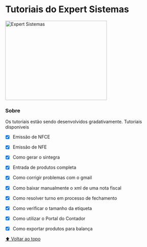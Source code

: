 
# Tutoriais do Expert Sistemas

<!---Esses são exemplos. Veja https://shields.io para outras pessoas ou para personalizar este conjunto de escudos. Você pode querer incluir dependências, status do projeto e informações de licença aqui--->

<img  width="320" height="250" src="https://scontent.fudi1-2.fna.fbcdn.net/v/t1.6435-9/106464155_3090514324378093_5593894900557816209_n.png?_nc_cat=107&ccb=1-5&_nc_sid=09cbfe&_nc_eui2=AeGXH2_GXqCk24c1BdewrXf9mhJKu3jkh5iaEkq7eOSHmLEzf2hu1zTAE8j-98FYJ0uPjXvQCc3QLpDtTRKlBUVP&_nc_ohc=14YfbKOO-kMAX_BdsiX&_nc_ht=scontent.fudi1-2.fna&oh=2c26ab3a9d78efa4715c9489ce1a7ff1&oe=61CF4CA5" alt="Expert Sistemas">


### Sobre

Os tutoriais estão sendo desenvolvidos gradativamente.
Tutoriais disponiveis

- [x] Emissão de NFCE
- [x] Emissão de NFE
- [x] Como gerar o sintegra
- [x] Entrada de produtos completa
- [x] Como corrigir problemas com o gmail
- [x] Como baixar manualmente o xml de uma nota fiscal 
- [x] Como resolver turno em processo de fechamento
- [x] Como verificar o tamanho da etiqueta
- [x] Como utilizar o Portal do Contador
- [x] Como exportar produtos para balança



[⬆ Voltar ao topo](#Tutoriais_Expert)<br>
